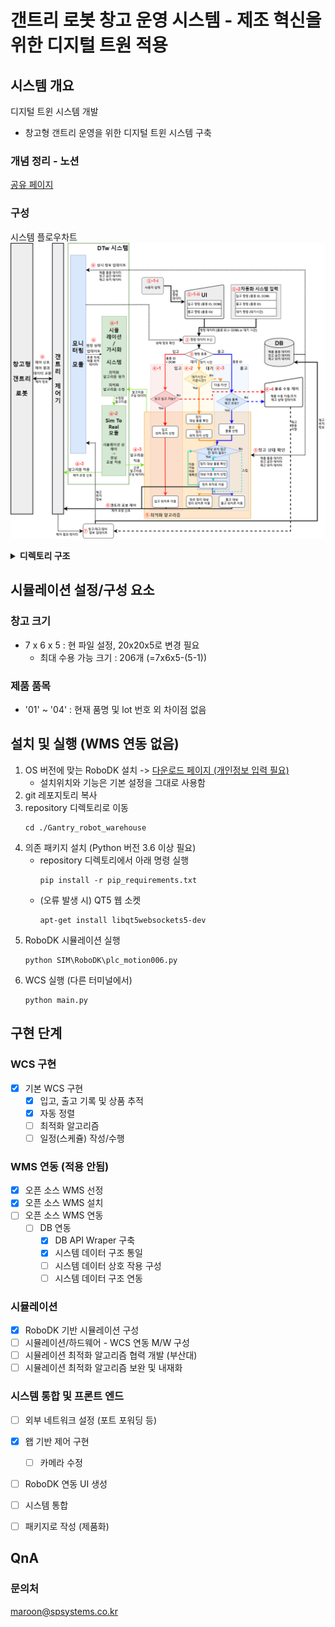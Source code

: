 # 갠트리 로봇 창고 운영 시스템 - 제조 혁신을 위한 디지털 트원 적용


## 시스템 개요
디지털 트윈 시스템 개발
 - 창고형 갠트리 운영을 위한 디지털 트윈 시스템 구축

### 개념 정리 - 노션
[공유 페이지](https://cloudy-rule-316.notion.site/68288352350048ff82300f51217bb229?pvs=4 "프로젝트 노션 페이지")
<!-- 
[팀 노션 페이지](https://www.notion.so/DTw-395d57d4720445a4bf8d06fbc176af5e?pvs=4) -->


### 구성
시스템 플로우차트
![플로우 차트](https://github.com/SpRobotTeam/DT_Gantry_Robot_WareHouse/blob/basic_only/doc/%EA%B0%A0%ED%8A%B8%EB%A6%AC%20%EA%B8%B0%EB%B0%98%20DTw%20%EC%8B%9C%EC%8A%A4%ED%85%9C%20%EC%9E%91%EC%97%85%20%ED%9D%90%EB%A6%84%EB%8F%84.drawio.png)

<details>
  <summary><b>디렉토리 구조</b></summary>

```html
📦Gantry_robot_warehouse    
┣ 📂main.py                     # 전채 시스템 실행
┣ 📂WCS                         # 공간 구성, 편집 및 제어
┃   ┣ 📜SPWCS.py                # WCS 시스템
┃   ┣ 📜Info_mng.py             # 상품, 품목 등 정보 제어
┃   ┣ 📜WH_mng.py               # 창고 공간 제어
┃   ┣ 📜Zone_mng.py             # 중규모 공간 제어
┃   ┗ 📜Area_mng.py             # 소규모 공간 제어
┣ 📂MW
┃   ┣ 📜Company_mng.py          # 회사, 거래처 등 정보 구성, 편집
┃   ┣ 📜modbus_sim.py           # 모드버스 통신 (테스트용)
┃   ┣ 📜PLC_com.py              # 모드버스 통신
┃   ┗ 📜Product_mng.py          # 제품 품목 구성, 편집    
┣ 📂API                         
┃   ┣ 📜DB_mng.py               # DB 제어(적용 안됨)
┃   ┗ 📜odoo_api_wrapper.py     # WMS 연동 (적용 안됨)
┣ 📂SIM                         
┃   ┣ 📂EVAL                    # 알고리즘 평가
┃   ┃   ┣ 📜eval_list           # 평가 데이터
┃   ┃   ┗ 📜mission_list        # 미션 리스트
┃   ┣ 📂RoboDK                  # 시뮬레이션
┃   ┃   ┣ 📜plc_motion006.py    # 시뮬레이션 실행
┃   ┃   ┣ 📜wcs_plc_{DATE}.rdk  # 시뮬레이션 환경 파일
┃   ┃   ┗ 📜e.t.c ...           # 기타
┣ 📂ERROR                       # 에러 처리
┣ 📂logs                        # 로그
┣ 📂WEB                         # 웹 기반 구동
┗ 📜pip_requirements.txt        # 의존성 페키지 목록
```
</details>

## 시뮬레이션 설정/구성 요소

### 창고 크기
- 7 x 6 x 5 : 현 파일 설정, 20x20x5로 변경 필요
    - 최대 수용 가능 크기 : 206개 (=7x6x5-(5-1))

<!-- #### -->
<!-- #### 박스 규격 통일 
300\*200\*200 mm (박스 간 간격 전후좌우 200mm)
#### 작업 구역 크기 
7000\*12000\*1600 mm -->
### 제품 품목
- '01' ~ '04' : 현재 품명 및 lot 번호 외 차이점 없음

## 설치 및 실행 (WMS 연동 없음)
1. OS 버전에 맞는 RoboDK 설치 -> [다운로드 페이지 (개인정보 입력 필요)](https://robodk.com/ko/download)
    - 설치위치와 기능은 기본 설정을 그대로 사용함 
2. git 레포지토리 복사
3. repository 디렉토리로 이동
    ``` 
    cd ./Gantry_robot_warehouse
    ```
4. 의존 패키지 설치 (Python 버전 3.6 이상 필요)
    - repository 디렉토리에서 아래 명령 실행
        ```
        pip install -r pip_requirements.txt
        ```
    - (오류 발생 시) QT5 웹 소켓 
        ```
        apt-get install libqt5websockets5-dev
        ```
5. RoboDK 시뮬레이션 실행
    ```
    python SIM\RoboDK\plc_motion006.py
    ```
6. WCS 실행 (다른 터미널에서)
    ```
    python main.py
    ```


## 구현 단계
### WCS 구현 
- [x] 기본 WCS 구현
    - [x] 입고, 출고 기록 및 상품 추적
    - [x] 자동 정렬
    - [ ] 최적화 알고리즘
    - [ ] 일정(스케쥴) 작성/수행
<!-- 
- [ ] MICUBE WCS 적용
- [ ] 협의 -->

### WMS 연동 (적용 안됨)
- [x] 오픈 소스 WMS 선정
- [x] 오픈 소스 WMS 설치
- [ ] 오픈 소스 WMS 연동
    - [ ] DB 연동
        - [x] DB API Wraper 구축
        - [x] 시스템 데이터 구조 통일
        - [ ] 시스템 데이터 상호 작용 구성
        - [ ] 시스템 데이터 구조 연동

### 시뮬레이션 
- [x] RoboDK 기반 시뮬레이션 구성
- [ ] 시뮬레이션/하드웨어 - WCS 연동 M/W 구성
- [ ] 시뮬레이션 최적화 알고리즘 협력 개발 (부산대)
- [ ] 시뮬레이션 최적화 알고리즘 보완 및 내재화

### 시스템 통합 및 프론트 엔드
- [ ] 외부 네트워크 설정 (포트 포워딩 등)
- [x] 왭 기반 제어 구현
    - [ ] 카메라 수정
- [ ] RoboDK 연동 UI 생성
- [ ] 시스템 통합
- [ ] 패키지로 작성 (제품화)


## QnA
### 문의처
maroon@spsystems.co.kr